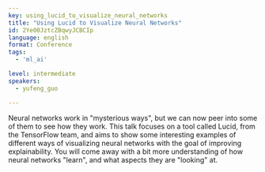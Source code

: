 ```yaml
---
key: using_lucid_to_visualize_neural_networks
title: "Using Lucid to Visualize Neural Networks"
id: 2Ye00JztcZBqwyJCBCIp
language: english
format: Conference
tags:
  - 'ml_ai'

level: intermediate
speakers:
  - yufeng_guo

---
```


Neural networks work in "mysterious ways", but we can now peer into some of them to see how they work. This talk focuses on a tool called Lucid, from the TensorFlow team, and aims to show some interesting examples of different ways of visualizing neural networks with the goal of improving explainability. You will come away with a bit more understanding of how neural networks "learn", and what aspects they are "looking" at.
